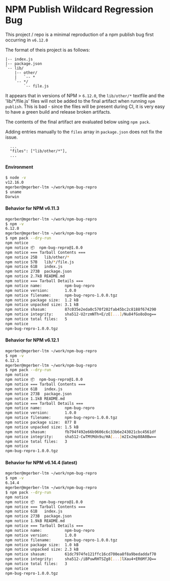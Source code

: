 # NPM Publish Wildcard Regression Bug

This project / repo is a minimal reproduction of a npm publish bug first
occurring in `v6.12.0`

The format of theis project is as follows:
```
|-- index.js
|-- package.json
`-- lib/
    |-- other/
    |   `-- *
    `-- */
        `-- file.js
```

It appears that in versions of NPM > `6.12.0`, the `lib/other/*` textfile
 and the 'lib/*/file.js' files will not be added to the final artifact
 when running `npm publish`. This is bad - since the files will be present
 during CI, it is very easy to have a green build and release broken artifacts.

The contents of the final artifact are evaluated below using `npm pack`.

Adding entries manually to the `files` array in `package.json` does not
fix the issue.
```
  ...
  "files": ["lib/other/*"],
  ...
```

#### Environment
```bash
$ node -v
v12.16.0
mgerber@mgerber-ltm ~/work/npm-bug-repro
$ uname
Darwin
```

#### Behavior for NPM v6.11.3

```bash
mgerber@mgerber-ltm ~/work/npm-bug-repro
$ npm -v
6.12.0
mgerber@mgerber-ltm ~/work/npm-bug-repro
$ npm pack --dry-run
npm notice
npm notice 📦  npm-bug-repro@1.0.0
npm notice === Tarball Contents ===
npm notice 25B   lib/other/*
npm notice 57B   lib/*/file.js
npm notice 61B   index.js
npm notice 273B  package.json
npm notice 2.7kB README.md
npm notice === Tarball Details ===
npm notice name:          npm-bug-repro
npm notice version:       1.0.0
npm notice filename:      npm-bug-repro-1.0.0.tgz
npm notice package size:  1.2 kB
npm notice unpacked size: 3.1 kB
npm notice shasum:        87c035e2eda0c570f202fab45bc2c8188f674290
npm notice integrity:     sha512-U2rzmNTh+E/zE[...]/Nu84fGo8oDog==
npm notice total files:   5
npm notice
npm-bug-repro-1.0.0.tgz
```

#### Behavior for NPM v6.12.1
```bash
mgerber@mgerber-ltm ~/work/npm-bug-repro
$ npm -v
6.12.1
mgerber@mgerber-ltm ~/work/npm-bug-repro
$ npm pack --dry-run
npm notice
npm notice 📦  npm-bug-repro@1.0.0
npm notice === Tarball Contents ===
npm notice 61B   index.js
npm notice 273B  package.json
npm notice 1.1kB README.md
npm notice === Tarball Details ===
npm notice name:          npm-bug-repro
npm notice version:       1.0.0
npm notice filename:      npm-bug-repro-1.0.0.tgz
npm notice package size:  877 B
npm notice unpacked size: 1.5 kB
npm notice shasum:        fb794f492e66b9606c6c33b6e243021cbc4561df
npm notice integrity:     sha512-CwTMtMdn9u/HA[...]m2Ix2mp88A0Bw==
npm notice total files:   3
npm notice
npm-bug-repro-1.0.0.tgz
```

#### Behavior for NPM v6.14.4 (latest)
```bash
mgerber@mgerber-ltm ~/work/npm-bug-repro
$ npm -v
6.14.4
mgerber@mgerber-ltm ~/work/npm-bug-repro
$ npm pack --dry-run
npm notice
npm notice 📦  npm-bug-repro@1.0.0
npm notice === Tarball Contents ===
npm notice 61B   index.js
npm notice 273B  package.json
npm notice 1.9kB README.md
npm notice === Tarball Details ===
npm notice name:          npm-bug-repro
npm notice version:       1.0.0
npm notice filename:      npm-bug-repro-1.0.0.tgz
npm notice package size:  1.0 kB
npm notice unpacked size: 2.3 kB
npm notice shasum:        61dc7974fe121ffc16cd700ea8f8a9bedaddaf70
npm notice integrity:     sha512-/iBPuwRHTSZg8[...]lXau4+ER6MfJQ==
npm notice total files:   3
npm notice
npm-bug-repro-1.0.0.tgz
```
